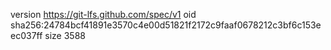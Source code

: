 version https://git-lfs.github.com/spec/v1
oid sha256:24784bcf41891e3570c4e00d51821f2172c9faaf0678212c3bf6c153eec037ff
size 3588
